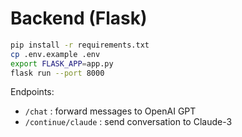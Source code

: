 # Backend (Flask)

```bash
pip install -r requirements.txt
cp .env.example .env
export FLASK_APP=app.py
flask run --port 8000
```

Endpoints:
- `/chat` : forward messages to OpenAI GPT
- `/continue/claude` : send conversation to Claude-3
